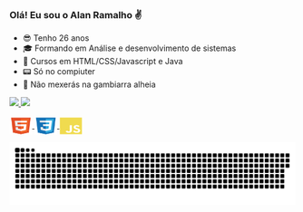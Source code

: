 ### Olá! Eu sou o Alan Ramalho ✌



- 😎 Tenho 26 anos
- 🎓 Formando em Análise e desenvolvimento de sistemas
- 🧠 Cursos em HTML/CSS/Javascript e Java
- 📟 Só no compiuter
- 🚫 Não mexerás na gambiarra alheia



<div>
  <a href="https://github.com/Alan-LR/Alan-LR">
  <img height="180em" src="https://github-readme-stats.vercel.app/api?username=Alan-LR&show_icons=true&theme=highcontrast&include_all_commits=true&count_private=true&title_color=blue"/>
  <img height="180em" src="https://github-readme-stats.vercel.app/api/top-langs/?username=Alan-LR&layout=compact&langs_count=7&theme=highcontrast&title_color=blue"/>
</div>
</div>
<div style="display: inline_block"><br>
  <img align="center" alt="Alan-HTML" height="30" width="40" src="https://raw.githubusercontent.com/devicons/devicon/master/icons/html5/html5-original.svg">
  <img align="center" alt="Alan-CSS" height="30" width="40" src="https://raw.githubusercontent.com/devicons/devicon/master/icons/css3/css3-original.svg">
  <img align="center" alt="Alan-Js" height="30" width="40" src="https://raw.githubusercontent.com/devicons/devicon/master/icons/javascript/javascript-plain.svg"> 
  
</div>



  ![Snake animation](https://github.com/Alan-LR/Alan-LR/blob/output/github-contribution-grid-snake.svg)
